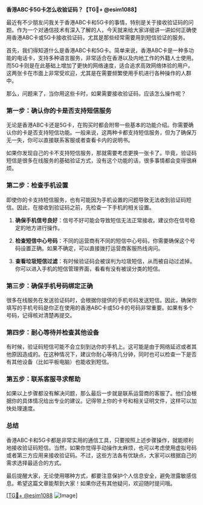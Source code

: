 **香港ABC卡5G卡怎么收验证码？【TG💪+ @esim1088】**

最近有不少朋友问我关于香港ABC卡和5G卡的事情，特别是关于接收验证码的问题。作为一个对通信技术有深入了解的人，今天就来给大家详细讲一讲如何正确使用香港ABC卡或5G卡接收验证码，尤其是那些经常需要用到短信验证的服务。

首先，我们得知道什么是香港ABC卡和5G卡。简单来说，香港ABC卡是一种多功能的电话卡，支持多种语言服务，非常适合在香港以及内地工作的外籍人士使用。而5G卡则是在此基础上增加了更快的网络速度，适合追求高效网络体验的用户。这两张卡在市面上非常受欢迎，尤其是在需要频繁使用手机进行各种操作的人群中。

那么，问题来了，当你用这些卡时，如果需要接收验证码，应该怎么操作呢？

### **第一步：确认你的卡是否支持短信服务**

无论是香港ABC卡还是5G卡，在购买时都会附带一些基本的功能介绍。你需要确认你的卡是否支持短信功能。一般来说，这两种卡都支持短信服务，但为了确保万无一失，你可以直接联系客服或者查看卡内的说明书。

如果你发现自己的卡不支持短信服务，那就需要考虑更换一张卡了。毕竟，验证码短信是很多在线服务的基础验证方式，没有这个功能的话，很多事情都会变得很麻烦。

### **第二步：检查手机设置**

即使你的卡支持短信服务，也有可能因为手机设置的问题导致无法收到验证码短信。因此，在接收到验证码之前，先检查一下手机的相关设置。

1. **确保手机信号良好**：信号不好可能会导致短信无法正常接收。建议你在信号稳定的地方进行操作。
   
2. **检查短信中心号码**：不同的运营商有不同的短信中心号码，你需要确保这个号码设置正确。如果不确定，可以直接拨打运营商客服热线询问。

3. **查看垃圾短信过滤**：有时候验证码会被误判为垃圾短信，从而被自动过滤掉。你可以进入手机的短信管理界面，看看有没有被误分类的短信。

### **第三步：确保手机号码绑定正确**

很多在线服务在发送验证码时，会根据你提供的手机号码发送短信。因此，确保你填写的手机号码是你正在使用的香港ABC卡或5G卡的号码非常重要。如果有多个号码，记得核对清楚再提交。

### **第四步：耐心等待并检查其他设备**

有时候，验证码短信可能不会立刻到达你的手机上。这可能是由于网络延迟或者其他原因造成的。在这种情况下，建议你耐心等待几分钟，同时也可以检查一下是否有其他设备（比如平板电脑）也能收到短信。

### **第五步：联系客服寻求帮助**

如果以上步骤都没有解决问题，那么最后一步就是联系运营商的客服了。他们会根据你的具体情况给出专业的建议。记得带上你的卡号和相关证明文件，这样可以加快处理速度。

### **总结**

香港ABC卡和5G卡都是非常实用的通信工具，只要按照上述步骤操作，就能顺利地接收验证码短信。当然，如果你觉得手动操作太麻烦，也可以考虑使用虚拟号码或者第三方应用来接收验证码。不过，这些方法各有优缺点，大家可以根据自己的需求选择最适合的方式。

最后提醒大家，无论使用哪种方式，都要注意保护个人信息安全，避免泄露敏感信息。希望这篇文章能帮到大家！如果你还有其他疑问，欢迎随时提问哦。

[[TG💪+ @esim1088](https://t.me/s/esim1088) ![Image](https://i.postimg.cc/4NQfJmqS/Snipaste-2025-05-13-00-14-12.png)]